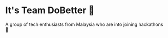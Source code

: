 # It's Team DoBetter 👋

A group of tech enthusiasts from Malaysia who are into joining hackathons 🤩
